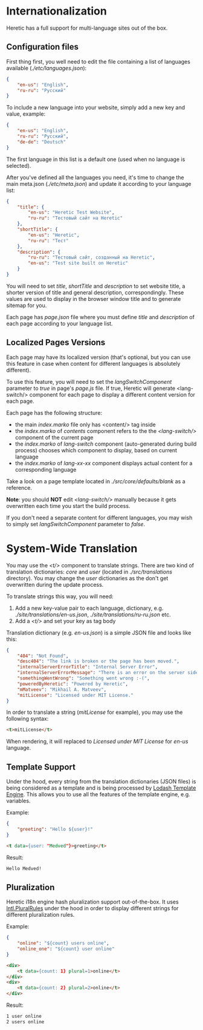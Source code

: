 # Internationalization

Heretic has a full support for multi-language sites out of the box.

## Configuration files

First thing first, you well need to edit the file containing a list of languages available (*./etc/languages.json*):

```json
{
    "en-us": "English",
    "ru-ru": "Русский"
}
```

To include a new language into your website, simply add a new key and value, example:

```json
{
    "en-us": "English",
    "ru-ru": "Русский",
    "de-de": "Deutsch"
}
```

The first language in this list is a default one (used when no language is selected).

After you've defined all the languages you need, it's time to change the main meta.json (*./etc/meta.json*) and update it according to your language list:

```json
{
	"title": {
		"en-us": "Heretic Test Website",
		"ru-ru": "Тестовый сайт на Heretic"
	},
	"shortTitle": {
		"en-us": "Heretic",
		"ru-ru": "Тест"
	},
	"description": {
		"ru-ru": "Тестовый сайт, созданный на Heretic",
		"en-us": "Test site built on Heretic"
	}
}
```

You will need to set *title*, *shortTitle* and *description* to set website title, a shorter version of title and general description, correspondingly. These values are used to display in the browser window title and to generate sitemap for you.

Each page has *page.json* file where you must define *title* and *description* of each page according to your language list.

## Localized Pages Versions

Each page may have its localized version (that's optional, but you can use this feature in case when content for different languages is absolutely different).

To use this feature, you will need to set the *langSwitchComponent* parameter to *true* in page's *page.js* file. If true, Heretic will generate &lt;lang-switch/&gt; component for each page to display a different content version for each page.

Each page has the following structure:

* the main *index.marko* file only has &lt;content/&gt; tag inside
* the *index.marko* of *contents* component refers to the the *&lt;lang-switch/&gt;* component of the current page
* the *index.marko* of *lang-switch* component (auto-generated during build process) chooses which component to display, based on current language
* the *index.marko* of *lang-xx-xx* component displays actual content for a corresponding language

Take a look on a page template located in *./src/core/defaults/blank* as a reference.

**Note**: you should **NOT** edit *&lt;lang-switch/&gt;* manually because it gets overwritten each time you start the build process.

If you don't need a separate content for different languages, you may wish to simply set *langSwitchComponent* parameter to *false*.

# System-Wide Translation

You may use the *&lt;t/&gt;* component to translate strings. There are two kind of translation dictionaries: *core* and *user* (located in *./src/translations* directory). You may change the *user* dictionaries as the don't get overwritten during the update process.

To translate strings this way, you will need:

1. Add a new key-value pair to each language, dictionary, e.g. *./site/translations/en-us.json*, *./site/translations/ru-ru.json* etc.
2. Add a *&lt;t/&gt;* and set your key as tag body

Translation dictionary (e.g. *en-us.json*) is a simple JSON file and looks like this:

```json
{
    "404": "Not Found",
    "desc404": "The link is broken or the page has been moved.",
    "internalServerErrorTitle": "Internal Server Error",
    "internalServerErrorMessage": "There is an error on the server side. Please try to refresh this page.",
    "somethingWentWrong": "Something went wrong :-(",
    "poweredByHeretic": "Powered by Heretic",
    "mMatveev": "Mikhail A. Matveev",
    "mitLicense": "Licensed under MIT License."
}
```

In order to translate a string (*mitLicense* for example), you may use the following syntax:

```html
<t>mitLicense</t>
```

When rendering, it will replaced to *Licensed under MIT License* for *en-us* language.

## Template Support

Under the hood, every string from the translation dictionaries (JSON files) is being considered as a template and is being processed by [Lodash Template Engine](https://lodash.com/docs/4.17.15#template). This allows you to use all the features of the template engine, e.g. variables.

Example:

```json
{
    "greeting": "Hello ${user}!"
}
```

```html
<t data={user: "Medved"}>greeting</t>
```

Result:

```html
Hello Medved!
```

## Pluralization

Heretic i18n engine hash pluralization support out-of-the-box. It uses [Intl.PluralRules](https://developer.mozilla.org/en-US/docs/Web/JavaScript/Reference/Global_Objects/Intl/PluralRules) under the hood in order to display different strings for different pluralization rules.

Example:

```json
{
    "online": "${count} users online",
    "online_one": "${count} user online"
}
```

```html
<div>
    <t data={count: 1} plural=1>online</t>
</div>
<div>
    <t data={count: 2} plural=2>online</t>
</div>
```

Result:

```html
1 user online
2 users online
```